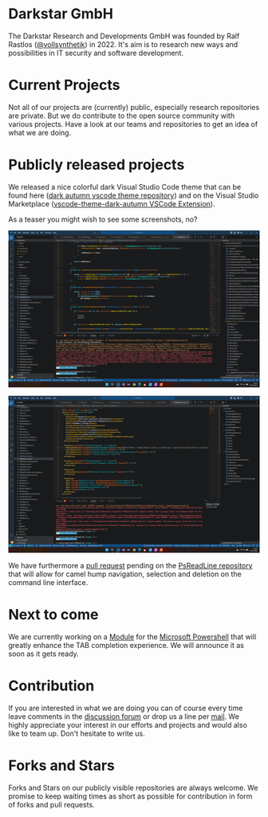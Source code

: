 # Darkstar GmbH

The Darkstar Research and Developments GmbH was founded by Ralf Rastlos ([@vollsynthetik](https://github.com/vollsynthetik)) in 2022. It's aim is to research new ways and possibilities in IT security and software development.

# Current Projects

Not all of our projects are (currently) public, especially research repositories are private. But we do contribute to the open source community with various projects. Have a look at our teams and repositories to get an idea of what we are doing.

# Publicly released projects

We released a nice colorful dark Visual Studio Code theme that can be found here ([dark autumn vscode theme repository](https://github.com/Darkstar-GmbH/vscode-theme-dark-autumn)) and on the Visual Studio Marketplace ([vscode-theme-dark-autumn VSCode Extension](https://marketplace.visualstudio.com/items?itemName=DarkstarGmbH.vscode-theme-dark-autumn)).

As a teaser you might wish to see some screenshots, no?

[![Screenshot 1 - CSharp](https://github.com/Darkstar-GmbH/vscode-theme-dark-autumn/blob/main/extension/resources/vscode-theme-dark-autumn-1.png)](https://github.com/Darkstar-GmbH/vscode-theme-dark-autumn/tree/v0.3.2)

[![Screenshot 2 - XML](https://github.com/Darkstar-GmbH/vscode-theme-dark-autumn/blob/main/extension/resources/vscode-theme-dark-autumn-2.png)](https://github.com/Darkstar-GmbH/vscode-theme-dark-autumn/tree/v0.3.2)

We have furthermore a [pull request](https://github.com/PowerShell/PSReadLine/pull/3734) pending on the [PsReadLine repository](https://github.com/PowerShell/PSReadLine/) that will allow for camel hump navigation, selection and deletion on the command line interface.

# Next to come

We are currently working on a [Module](https://www.powershellgallery.com/) for the [Microsoft Powershell](https://github.com/PowerShell/PowerShell) that will greatly enhance the TAB completion experience. We will announce it as soon as it gets ready.

# Contribution

If you are interested in what we are doing you can of course every time leave comments in the [discussion forum](https://github.com/orgs/Darkstar-GmbH/discussions) or drop us a line per [mail](mailto:admin@darkstar-developments.io). We highly appreciate your interest in our efforts and projects and would also like to team up. Don't hesitate to write us.

# Forks and Stars

Forks and Stars on our publicly visible repositories are always welcome. We promise to keep waiting times as short as possible for contribution in form of forks and pull requests.
